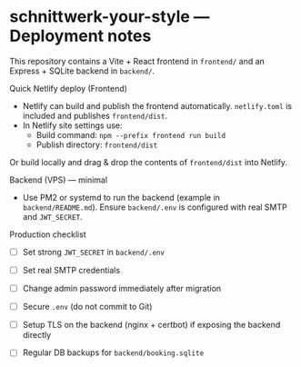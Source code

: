 # schnittwerk-your-style — Deployment notes

This repository contains a Vite + React frontend in `frontend/` and an Express + SQLite backend in `backend/`.

Quick Netlify deploy (Frontend)

- Netlify can build and publish the frontend automatically. `netlify.toml` is included and publishes `frontend/dist`.
- In Netlify site settings use:
  - Build command: `npm --prefix frontend run build`
  - Publish directory: `frontend/dist`

Or build locally and drag & drop the contents of `frontend/dist` into Netlify.

Backend (VPS) — minimal

- Use PM2 or systemd to run the backend (example in `backend/README.md`). Ensure `backend/.env` is configured with real SMTP and `JWT_SECRET`.

Production checklist

- [ ] Set strong `JWT_SECRET` in `backend/.env`
- [ ] Set real SMTP credentials
- [ ] Change admin password immediately after migration
- [ ] Secure `.env` (do not commit to Git)
- [ ] Setup TLS on the backend (nginx + certbot) if exposing the backend directly
- [ ] Regular DB backups for `backend/booking.sqlite`



